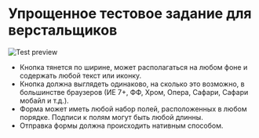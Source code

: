 # Упрощенное тестовое задание для верстальщиков

![Test preview](https://raw.github.com/richardgrey/front-end-test-simple/master/test.jpg)

* Кнопка тянется по ширине, может располагаться на любом фоне и содержать любой текст или иконку.
* Кнопка должна выглядеть одинаково, на сколько это возможно, в большинстве браузеров (ИЕ 7+, ФФ, Хром, Опера, Сафари,
  Сафари мобайл и т.д.).
* Форма может иметь любой набор полей, расположенных в любом порядке. Подписи к полям могут быть любой длинны.
* Отправка формы должна происходить нативным способом.
